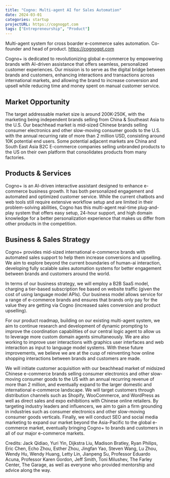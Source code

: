 ```yaml
---
title: "Cogno: Multi-agent AI for Sales Automation"
date: 2024-03-01
categories: startup
projectURL: https://cognogpt.com
tags: ["Entrepreneurship", "Product"]
---
```

Multi-agent system for cross boarder e-commerce sales automation. Co-founder and head of product.
https://cognogpt.com

Cogno+ is dedicated to revolutionizing global e-commerce by empowering brands with AI-driven assistance that offers seamless, personalized customer experiences. Our mission is to serve as the digital bridge between brands and customers, enhancing interactions and transactions across international markets, and allowing the brand to increase conversion and upsell while reducing time and money spent on manual customer service.

## Market Opportunity
The target addressable market size is around 200K-250K, with the marketing being independent brands selling from China & Southeast Asia to the U.S. Our beachhead market is mid-sized Chinese brands selling consumer electronics and other slow-moving consumer goods to the U.S. with the annual recurring rate of more than 2 million USD, consisting around 10K potential end users. Some potential adjacent markets are China and South East Asia B2C E-commerce companies selling unbranded products to the US on their own platform that consolidates products from many factories.

## Products & Services
Cogno+ is an AI-driven interactive assistant designed to enhance e-commerce business growth. It has both personalized engagement and automated and optimized customer service. While the current chatbots and web tools still require extensive workflow setup and are limited in their problem-solving abilities, Cogno has this multi-agent real-time plug-and-play system that offers easy setup, 24-hour support, and high domain knowledge for a better personalization experience that makes us differ from other products in the competition.

## Business & Sales Strategy
Cogno+ provides mid-sized international e-commerce brands with automated sales support to help them increase conversions and upselling. We aim to explore beyond the current boundaries of human-ai interaction, developing fully scalable sales automation systems for better engagement between brands and customers around the world.  

In terms of our business strategy, we will employ a B2B SaaS model, charging a tier-based subscription fee based on website traffic (given the cost of using language model APIs). Our business model allows service for a range of e-commerce brands and ensures that brands only pay for the value they are getting via Cogno (increased sales conversion and product upselling). 

For our product roadmap, building on our existing multi-agent system, we aim to continue research and development of dynamic prompting to improve the coordination capabilities of our central logic agent to allow us to leverage more custom domain agents simultaneously.  We are also working to improve user interactions with graphics user interfaces and web interaction as input to language model systems. With these future improvements, we believe we are at the cusp of reinventing how online shopping interactions between brands and customers are made. 

We will initiate customer acquisition with our beachhead market of midsized Chinese e-commerce brands selling consumer electronics and other slow-moving consumer goods to the US with an annual recurring revenue of more than 2 million, and eventually expand to the larger domestic and international e-commerce landscape. We will target customers through distribution channels such as Shopify, WooCommerce, and WordPress as well as direct sales and expo exhibitions with Chinese online retailers. By targeting industry leaders and influencers, we aim to gain a firm grounding in industries such as consumer electronics and other slow-moving consumer goods verticals. Finally, we will conduct SEO and social media marketing to expand our market beyond the Asia-Pacific to the global e-commerce market, eventually bringing Cogno+ to brands and customers in all of our major e-commerce markets. 

Credits: Jack Qidiao, Yuri Yin, Dijkstra Liu, Madison Bratley, Ryan Philips, Eric Chen, Echo Zhou, Esther Zhou, Jingfan Yao, Steven Wang, Lu Zhou, Wendy Hu, Wendy Huang, Letty Lin, Jianpeng Su, Professor Eduardo Acuna, Professor Karen Gordon, Jeff Smith, Toni Milushev, The Farley Center, The Garage, as well as everyone who provided mentorship and advice along the way. 